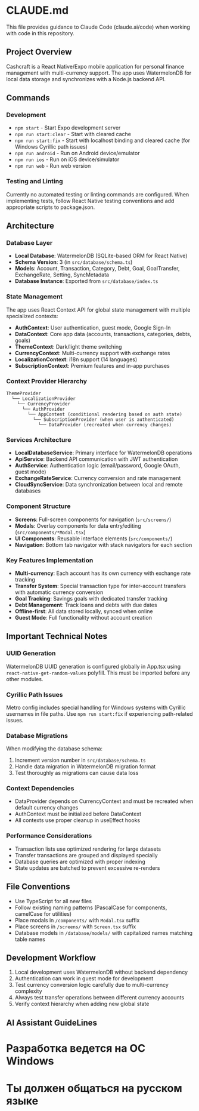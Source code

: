 # CLAUDE.md

This file provides guidance to Claude Code (claude.ai/code) when working with code in this repository.

## Project Overview

Cashcraft is a React Native/Expo mobile application for personal finance management with multi-currency support. The app uses WatermelonDB for local data storage and synchronizes with a Node.js backend API.

## Commands

### Development
- `npm start` - Start Expo development server
- `npm run start:clear` - Start with cleared cache
- `npm run start:fix` - Start with localhost binding and cleared cache (for Windows Cyrillic path issues)
- `npm run android` - Run on Android device/emulator
- `npm run ios` - Run on iOS device/simulator
- `npm run web` - Run web version

### Testing and Linting
Currently no automated testing or linting commands are configured. When implementing tests, follow React Native testing conventions and add appropriate scripts to package.json.

## Architecture

### Database Layer
- **Local Database**: WatermelonDB (SQLite-based ORM for React Native)
- **Schema Version**: 3 (in `src/database/schema.ts`)
- **Models**: Account, Transaction, Category, Debt, Goal, GoalTransfer, ExchangeRate, Setting, SyncMetadata
- **Database Instance**: Exported from `src/database/index.ts`

### State Management
The app uses React Context API for global state management with multiple specialized contexts:

- **AuthContext**: User authentication, guest mode, Google Sign-In
- **DataContext**: Core app data (accounts, transactions, categories, debts, goals)
- **ThemeContext**: Dark/light theme switching
- **CurrencyContext**: Multi-currency support with exchange rates
- **LocalizationContext**: i18n support (14 languages)
- **SubscriptionContext**: Premium features and in-app purchases

### Context Provider Hierarchy
```
ThemeProvider
  └── LocalizationProvider
    └── CurrencyProvider
      └── AuthProvider
        └── AppContent (conditional rendering based on auth state)
          └── SubscriptionProvider (when user is authenticated)
            └── DataProvider (recreated when currency changes)
```

### Services Architecture
- **LocalDatabaseService**: Primary interface for WatermelonDB operations
- **ApiService**: Backend API communication with JWT authentication
- **AuthService**: Authentication logic (email/password, Google OAuth, guest mode)
- **ExchangeRateService**: Currency conversion and rate management
- **CloudSyncService**: Data synchronization between local and remote databases

### Component Structure
- **Screens**: Full-screen components for navigation (`src/screens/`)
- **Modals**: Overlay components for data entry/editing (`src/components/*Modal.tsx`)
- **UI Components**: Reusable interface elements (`src/components/`)
- **Navigation**: Bottom tab navigator with stack navigators for each section

### Key Features Implementation
- **Multi-currency**: Each account has its own currency with exchange rate tracking
- **Transfer System**: Special transaction type for inter-account transfers with automatic currency conversion
- **Goal Tracking**: Savings goals with dedicated transfer tracking
- **Debt Management**: Track loans and debts with due dates
- **Offline-first**: All data stored locally, synced when online
- **Guest Mode**: Full functionality without account creation

## Important Technical Notes

### UUID Generation
WatermelonDB UUID generation is configured globally in App.tsx using `react-native-get-random-values` polyfill. This must be imported before any other modules.

### Cyrillic Path Issues
Metro config includes special handling for Windows systems with Cyrillic usernames in file paths. Use `npm run start:fix` if experiencing path-related issues.

### Database Migrations
When modifying the database schema:
1. Increment version number in `src/database/schema.ts`
2. Handle data migration in WatermelonDB migration format
3. Test thoroughly as migrations can cause data loss

### Context Dependencies
- DataProvider depends on CurrencyContext and must be recreated when default currency changes
- AuthContext must be initialized before DataContext
- All contexts use proper cleanup in useEffect hooks

### Performance Considerations
- Transaction lists use optimized rendering for large datasets
- Transfer transactions are grouped and displayed specially
- Database queries are optimized with proper indexing
- State updates are batched to prevent excessive re-renders

## File Conventions

- Use TypeScript for all new files
- Follow existing naming patterns (PascalCase for components, camelCase for utilities)
- Place modals in `/components/` with `Modal.tsx` suffix
- Place screens in `/screens/` with `Screen.tsx` suffix
- Database models in `/database/models/` with capitalized names matching table names

## Development Workflow

1. Local development uses WatermelonDB without backend dependency
2. Authentication can work in guest mode for development
3. Test currency conversion logic carefully due to multi-currency complexity
4. Always test transfer operations between different currency accounts
5. Verify context hierarchy when adding new global state


## AI Assistant GuideLines

# Разработка ведется на ОС Windows
# Ты должен общаться на русском языке
